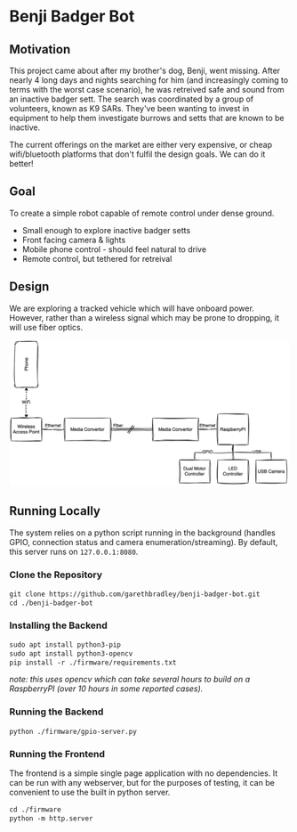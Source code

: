 # Benji Badger Bot

## Motivation

This project came about after my brother's dog, Benji, went missing. After nearly 4 long days and nights searching for him (and increasingly coming to terms with the worst case scenario), he was retreived safe and sound from an inactive badger sett. The search was coordinated by a group of volunteers, known as K9 SARs. They've been wanting to invest in equipment to help them investigate burrows and setts that are known to be inactive.

The current offerings on the market are either very expensive, or cheap wifi/bluetooth platforms that don't fulfil the design goals. We can do it better!

## Goal

To create a simple robot capable of remote control under dense ground.

* Small enough to explore inactive badger setts
* Front facing camera & lights
* Mobile phone control - should feel natural to drive
* Remote control, but tethered for retreival

## Design

We are exploring a tracked vehicle which will have onboard power. However, rather than a wireless signal which may be prone to dropping, it will use fiber optics.

![Functional Block Diagram](https://raw.githubusercontent.com/garethbradley/benji-badger-bot/refs/heads/main/docs/assets/functional_diagram.svg)

## Running Locally

The system relies on a python script running in the background (handles GPIO, connection status and camera enumeration/streaming). By default, this server runs on `127.0.0.1:8080`.

### Clone the Repository

```shell
git clone https://github.com/garethbradley/benji-badger-bot.git
cd ./benji-badger-bot
```

### Installing the Backend

```shell
sudo apt install python3-pip
sudo apt install python3-opencv
pip install -r ./firmware/requirements.txt
```

_note: this uses opencv which can take several hours to build on a RaspberryPI (over 10 hours in some reported cases)._

### Running the Backend

```shell
python ./firmware/gpio-server.py
```

### Running the Frontend

The frontend is a simple single page application with no dependencies. It can be run with any webserver, but for the purposes of testing, it can be convenient to use the built in python server.

```shell
cd ./firmware
python -m http.server
```
